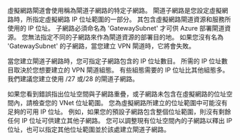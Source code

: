 虛擬網路閘道會使用稱為閘道子網路的特定子網路。 閘道子網路是您設定虛擬網路時，所指定虛擬網路 IP 位址範圍的一部分。 其包含虛擬網路閘道資源和服務所使用的 IP 位址。 子網路必須命名為 'GatewaySubnet' 才可供 Azure 部署閘道資源。 您無法指定不同的子網路來作為閘道資源的部署目的地。 如果您沒有名為 'GatewaySubnet' 的子網路，當您建立 VPN 閘道時，它將會失敗。

當您建立閘道子網路時，您可指定子網路包含的 IP 位址數目。 所需的 IP 位址數目取決於您想要建立的 VPN 閘道組態。 有些組態需要的 IP 位址比其他組態多。 我們建議您建立使用 /27 或/28 的閘道子網路。

如果您看到錯誤指出位址空間與子網路重疊，或子網路未包含在虛擬網路的位址空間內，請檢查您的 VNet 位址範圍。 您為虛擬網路所建立的位址範圍中可能沒有足夠的可用 IP 位址。 例如，如果您的預設子網路包含整個位址範圍，則沒有剩餘任何 IP 位址可供建立其他子網路。 您可以調整現有位址空間內的子網路以釋出 IP 位址，也可以指定其他位址範圍並於該處建立閘道子網路。